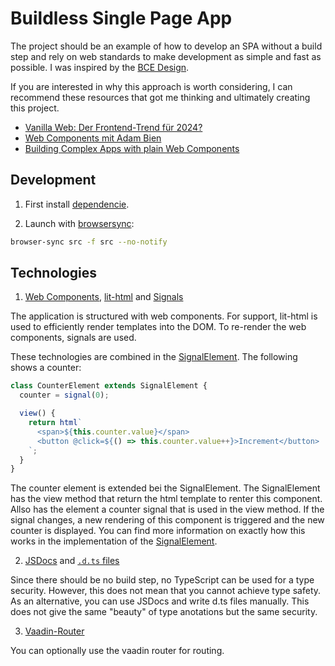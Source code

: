 # Buildless Single Page App

The project should be an example of how to develop an SPA without a build step and rely on web standards to make development as simple and fast as possible. I was inspired by the [BCE Design](https://github.com/AdamBien/bce.design).

If you are interested in why this approach is worth considering, I can recommend these resources that got me thinking and ultimately creating this project.

- [Vanilla Web: Der Frontend-Trend für 2024?](https://www.youtube.com/watch?v=cttpgBg6pDQ)
- [Web Components mit Adam Bien](https://www.programmier.bar/podcast/deep-dive-125-web-components-mit-adam-bien)
- [Building Complex Apps with plain Web Components](https://www.youtube.com/watch?v=eWRr6c1O2OE)

## Development

1. First install [dependencie](https://github.com/nilsleifeld/buildless-spa/blob/main/libs/README.md).

2. Launch with [browsersync](https://www.browsersync.io):

```sh
browser-sync src -f src --no-notify
```

## Technologies

1. [Web Components](https://developer.mozilla.org/en-US/docs/Web/API/Web_components), [lit-html](https://github.com/lit/lit/tree/main/packages/lit-html) and [Signals](https://github.com/preactjs/signals)

The application is structured with web components. For support, lit-html is used to efficiently render templates into the DOM. To re-render the web components, signals are used.

These technologies are combined in the [SignalElement](https://github.com/nilsleifeld/buildless-spa/blob/main/src/shared/signal-element.js).
The following shows a counter:

```js
class CounterElement extends SignalElement {
  counter = signal(0);

  view() {
    return html`
      <span>${this.counter.value}</span>
      <button @click=${() => this.counter.value++}>Increment</button>
    `;
  }
}
```

The counter element is extended bei the SignalElement. The SignalElement has the view method that return the html template to renter this component.
Allso has the element a counter signal that is used in the view method. If the signal changes, a new rendering of this component is triggered and the new counter is displayed. You can find more information on exactly how this works in the implementation of the [SignalElement](https://github.com/nilsleifeld/buildless-spa/blob/main/src/shared/signal-element.js).

2. [JSDocs](https://jsdoc.app/) and [`.d.ts` files](https://www.typescriptlang.org/docs/handbook/declaration-files/templates/module-d-ts.html)

Since there should be no build step, no TypeScript can be used for a type security. However, this does not mean that you cannot achieve type safety. As an alternative, you can use JSDocs and write d.ts files manually. This does not give the same "beauty" of type anotations but the same security.

3. [Vaadin-Router](https://github.com/vaadin/router)

You can optionally use the vaadin router for routing.
